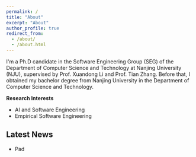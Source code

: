 ```yaml
---
permalink: /
title: "About"
excerpt: "About"
author_profile: true
redirect_from: 
  - /about/
  - /about.html
---
```


I'm a Ph.D candidate in the Software Engineering Group (SEG) of the Department of Computer Science and Technology at Nanjing University (NJU), supervised by Prof. Xuandong Li and Prof. Tian Zhang. Before that, I obtained my bachelor degree from Nanjing University in the Department of Computer Science and Technology.

**Research Interests**
* AI and Software Engineering
* Empirical Software Engineering

Latest News
------
* Pad

